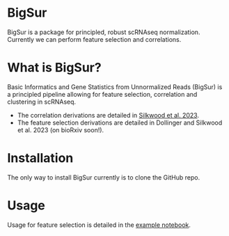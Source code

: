 # BigSur
BigSur is a package for principled, robust scRNAseq normalization. Currently we can perform feature selection and correlations.

# What is BigSur?
Basic Informatics and Gene Statistics from Unnormalized Reads (BigSur) is a principled pipeline allowing for feature selection, correlation and clustering in scRNAseq.
* The correlation derivations are detailed in [Silkwood et al. 2023](https://doi.org/10.1101/2023.03.14.532643).
* The feature selection derivations are detailed in Dollinger and Silkwood et al. 2023 (on bioRxiv soon!).

# Installation
The only way to install BigSur currently is to clone the GitHub repo.

# Usage
Usage for feature selection is detailed in the [example notebook](https://github.com/landerlabcode/BigSur/blob/main/feature_selection_example_usage.ipynb). 